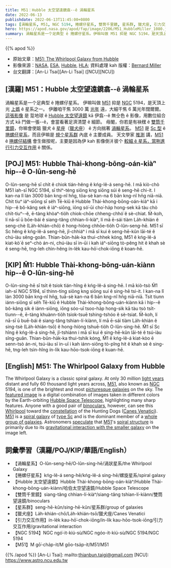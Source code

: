 ```yaml
---
title: M51：Hubble 太空望遠鏡翕--ê 渦輪星系
date: 2022-06-13
publishdate: 2022-06-13T11:45:00+0800
tags: [渦輪星系, M51, NGC 5194, 捲螺仔星系, 雙筒千里鏡, 星系群, 獵犬座, 引力交互作用, Hubble 太空望遠鏡]
hero: https://apod.nasa.gov/apod/fap/image/2206/M51_HubbleMiller_1080.jpg
summary: 渦輪星系是一个足典型 ê 捲螺仔星系。伊嘛叫做 M51 抑是 NGC 5194，是天頂上光上媠 ê 星系之一。
---
```


{{% apod %}}

- 原始文章：[M51: The Whirlpool Galaxy from Hubble](https://apod.nasa.gov/apod/ap220613.html)
- 影像來源：[NASA](https://www.nasa.gov/), [ESA](https://www.esa.int/), [Hubble](https://www.nasa.gov/mission_pages/hubble/story/index.html), [HLA](https://hla.stsci.edu/); 資料處理 kah 版權：[Bernard Miller](mailto:bgmiller011@cox.net)
- 台文翻譯：[An-Li Tsai][An-Li Tsai] ([NCU][NCU])

## [漢羅] M51：Hubble 太空望遠鏡翕--ê 渦輪星系
渦輪星系是一个足典型 ê 捲螺仔星系。
伊嘛叫做 [M51][M51 1] 抑是 [NGC][NGC] 5194，是天頂上光 [上媠][picturesque galaxies] ê 星系之一。
伊離咱干焦 3000 萬 [光年][light years] 遠，大細干焦 6 萬光年闊爾爾。
[這張影像][featured image] 是 踅地球 ê [Hubble 太空望遠鏡][Hubble Space Telescope] kā 伊翕--ê 無仝色 ê 影像，用數位組合方式 kā 鬥做一張--ê，會當看著足濟清楚 ê 細節。
毋閣，你若是有袂䆀 ê [雙筒千里鏡][binoculars]，你嘛會使踮 獵犬 ê [星座][constellation]（[獵犬座][Canes Venatici]） ê 方向揣著 [渦輪星系][Whirlpool t]。
[M51][M51 2] 是 [Sc 型][type Sc] ê [捲螺仔星系][spiral galaxy]，而且伊嘛是 [規个星系群][whole group of galaxies] 內底 ê 主要成員。
天文學家 [推測][speculate] 講，[M51][M51 t] ê [捲螺仔結構][spiral structure] 會生做按呢，主要是因為伊 kah 影像倒爿彼个 [較細 ê 星系，當咧進行引力交互作用][gravitational interaction with the smaller galaxy] ê 關係。

## [POJ] M51: Hubble Thài-khong-bōng-oán-kiàⁿ hip--ê O-lûn-seng-hē
O-lûn-seng-hē sī chi̍t ê chiok tián-hêng ê kńg-lê-á seng-hē.
I mā kiò-chò M51 iah-sī NGC 5194, sī thiⁿ-téng siōng kng siōng súi ê seng-hē chi-it.
I kan-na lî lán 3000 bān kng-nî hn̄g, tōa-sè kan-na 6 bān kng-nî hn̄g niā-niā.
Chit tiuⁿ iáⁿ-siōng sī se̍h Tē-kiû ê Hubble Thài-khong-bōng-oán-kiàⁿ kā i hip--ê bô-kâng sek ê iáⁿ-siōng, iōng só͘-ūi cho͘-ha̍p hong-sek kā tàu chò chi̍t-tiuⁿ--ê, ē-tàng khòaⁿ-tio̍h chiok-chōe chheng-chhó͘ ê sè-chiat.
M̄-koh, lí nā-sī ū bōe-bái ê siang-tâng chhian-lí-kiàⁿ, lí mā ē-sái tiàm La̍h-khián ê seng-chè (La̍h-khián-chō) ê hong-hiòng chhōe-tio̍h O-lûn-seng-hē.
M51 sī Sc hêng ê kńg-lê-á seng-hē, jî-chhiáⁿ i mā sī kui ê seng-hē-kûn lāi-té ê chú-iàu sêng-goân.
Thian-bûn-ha̍k-ka thui-chhek kóng, M51 ê kńg-lê-á kiat-kò͘ ē seⁿ-chò án-ni, chú-iàu sī in-ūi i kah iáⁿ-siōng tò-pêng hit ê khah sè ê seng-hē, tng-leh chìn-hêng ín-le̍k kau-hō͘-chok-iōng ê koan-hē.

## [KIP] M̂1: Hubble Thài-khong-bōng-uán-kiànn hip--ê O-lûn-sing-hē
O-lûn-sing-hē sī tsi̍t ê tsiok tián-hîng ê kńg-lê-á sing-hē.
I mā kiò-tsò M̂1 iah-sī NGC 5194, sī thinn-tíng siōng kng siōng suí ê sing-hē tsi-it.
I kan-na lî lán 3000 bān kng-nî hn̄g, tuā-sè kan-na 6 bān kng-nî hn̄g niā-niā.
Tsit tiunn iánn-siōng sī se̍h Tē-kiû ê Hubble Thài-khong-bōng-uán-kiànn kā i hip--ê bô-kâng sik ê iánn-siōng, iōng sóo-uī tsoo-ha̍p hong-sik kā tàu tsò tsi̍t-tiunn--ê, ē-tàng khuànn-tio̍h tsiok-tsuē tshing-tshóo ê sè-tsiat.
M̄-koh, lí nā-sī ū buē-bái ê siang-tâng tshian-lí-kiànn, lí mā ē-sái tiàm La̍h-khián ê sing-tsè (La̍h-khián-tsō) ê hong-hiòng tshuē-tio̍h O-lûn-sing-hē.
M̂1 sī Sc hîng ê kńg-lê-á sing-hē, jî-tshiánn i mā sī kui ê sing-hē-kûn lāi-té ê tsú-iàu sîng-guân.
Thian-bûn-ha̍k-ka thui-tshik kóng, M̂1 ê kńg-lê-á kiat-kòo ē senn-tsò án-ni, tsú-iàu sī in-uī i kah iánn-siōng tò-pîng hit ê khah sè ê sing-hē, tng-leh tsìn-hîng ín-li̍k kau-hōo-tsok-iōng ê kuan-hē.


## [English] M51: The Whirlpool Galaxy from Hubble
The Whirlpool Galaxy is a classic spiral galaxy.
At only 30 million [light years][light years] distant and fully 60 thousand light years across, [M51][M51 1], also known as [NGC][NGC] 5194, is one of the brightest and most [picturesque galaxies][picturesque galaxies] on the sky.
The [featured image][featured image] is a digital combination of images taken in different colors by the Earth-orbiting [Hubble Space Telescope][Hubble Space Telescope], highlighting many sharp features.
Anyone with a good pair of [binoculars][binoculars], however, can see this [Whirlpool][Whirlpool e] toward the [constellation][constellation] of the Hunting Dogs ([Canes Venatici][Canes Venatici]).
[M51][M51 2] is a [spiral galaxy][spiral galaxy] of [type Sc][type Sc] and is the dominant member of a [whole group of galaxies][whole group of galaxies].
Astronomers [speculate][speculate] that [M51][M51 e]'s [spiral structure][spiral structure] is primarily due to its [gravitational interaction with the smaller galaxy][gravitational interaction with the smaller galaxy] on the image left.

## 詞彙學習（漢羅/POJ/KIP/華語/English）
- 【渦輪星系】O-lûn-seng-hē/O-lûn-sing-hē/渦狀星系/the Whirlpool Galaxy
- 【捲螺仔星系】kńg-lê-á seng-hē/kńg-lê-á sing-hē/螺旋星系/spiral galaxy
- 【Hubble 太空望遠鏡】Hubble Thài-khong-bōng-oán-kiàⁿ/Hubble Thài-khong-bōng-uán-kiànn/哈伯太空望遠鏡/Hubble Space Telescope
- 【雙筒千里鏡】siang-tâng chhian-lí-kiàⁿ/siang-tâng tshian-lí-kiànn/雙筒望遠鏡/binoculars
- 【星系群】seng-hē-kûn/sing-hē-kûn/星系群/group of galaxies
- 【獵犬座】La̍h-khián-chō/La̍h-khián-tsō/獵犬座/Canes Venatici
- 【引力交互作用】ín-le̍k kau-hō͘-chok-iōng/ín-li̍k kau-hōo-tsok-iōng/引力交互作用/gravitational interaction
- 【NGC 5194】NGC ngó͘-it-kiú-sù/NGC ngóo-it-kiú-sù/NGC 5194/NGC 5194
- 【M51】M gō͘-cha̍p-it/M gōo-tsa̍p-it/M51/M51

{{% /apod %}}
[An-Li Tsai]: mailto:thianbun.taigi@gmail.com
[NCU]: https://www.astro.ncu.edu.tw

[copyright]: https://apod.nasa.gov/apod/fap/lib/about_apod.html#srapply

[light years]:https://spaceplace.nasa.gov/light-year/en/
[M51 1]:https://en.wikipedia.org/wiki/Whirlpool_Galaxy
[NGC]:https://en.wikipedia.org/wiki/New_General_Catalogue
[picturesque galaxies]:https://www.google.com/search?q=M51+site%3Aapod.nasa.gov
[featured image]:http://www.azstarman.net/CDK/images2/HUBBLE_M51_PS1_FULL.jpg
[Hubble Space Telescope]:https://www.stsci.edu/hst
[binoculars]:https://en.wikipedia.org/wiki/Binoculars
[Whirlpool e]:https://apod.nasa.gov/apod/ap210902.html
[Whirlpool t]:https://apod.tw/daily/20210902/
[constellation]:https://spaceplace.nasa.gov/constellations/en/
[Canes Venatici]:http://en.wikipedia.org/wiki/Canes_Venatici
[M51 2]:https://apod.nasa.gov/apod/ap190506.html
[spiral galaxy]:https://astronomy.swin.edu.au/cosmos/S/spiral+galaxy
[type Sc]:http://www.astr.ua.edu/preprints/white/gal_tuningfrk.html
[whole group of galaxies]:https://en.wikipedia.org/wiki/M51_Group
[speculate]:https://i0.wp.com/theverybesttop10.com/wp-content/uploads/2017/12/Ten-Cats-Wondering-What-Is-for-Dinner-in-Deep-Thinking-Ways-9-600x483.jpg
[M51 e]:https://apod.nasa.gov/apod/ap210902.html
[M51 t]:https://apod.tw/daily/20210902/
[spiral structure]:https://ned.ipac.caltech.edu/level5/ESSAYS/Elmgreen/elmgreen.html
[gravitational interaction with the smaller galaxy]:https://apod.nasa.gov/apod/ap130514.html
